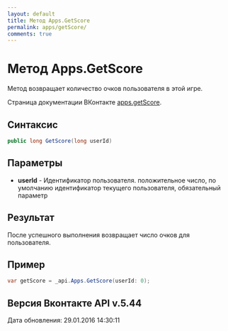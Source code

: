 ```yaml
---
layout: default
title: Метод Apps.GetScore
permalink: apps/getScore/
comments: true
---
```

# Метод Apps.GetScore
Метод возвращает количество очков пользователя в этой игре.

Страница документации ВКонтакте [apps.getScore](https://vk.com/dev/apps.getScore).

## Синтаксис
``` csharp
public long GetScore(long userId)
```

## Параметры
+ **userId** - Идентификатор пользователя. положительное число, по умолчанию идентификатор текущего пользователя, обязательный параметр

## Результат
После успешного выполнения возвращает число очков для пользователя.

## Пример
``` csharp
var getScore = _api.Apps.GetScore(userId: 0);
```

## Версия Вконтакте API v.5.44
Дата обновления: 29.01.2016 14:30:11

